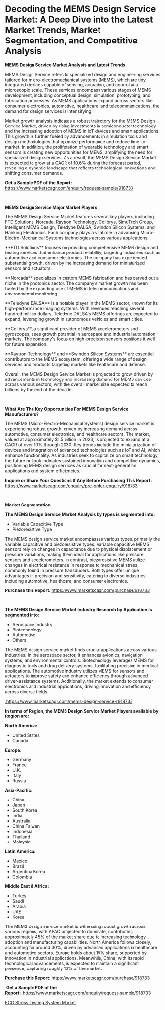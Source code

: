 <p><h1>Decoding the MEMS Design Service Market: A Deep Dive into the Latest Market Trends, Market Segmentation, and Competitive Analysis</h1></p><p><strong>MEMS Design Service Market Analysis and Latest Trends</strong></p>
<p><p>MEMS Design Service refers to specialized design and engineering services tailored for micro-electromechanical systems (MEMS), which are tiny integrated devices capable of sensing, actuation, and control at a microscopic scale. These services encompass various stages of MEMS development, including conceptual design, simulation, prototyping, and fabrication processes. As MEMS applications expand across sectors like consumer electronics, automotive, healthcare, and telecommunications, the demand for design services is intensifying.</p><p>Market growth analysis indicates a robust trajectory for the MEMS Design Service Market, driven by rising investments in semiconductor technology and the increasing adoption of MEMS in IoT devices and smart applications. This growth is further fueled by advancements in simulation tools and design methodologies that optimize performance and reduce time-to-market. In addition, the proliferation of wearable technology and smart sensors is creating new opportunities for MEMS, amplifying the need for specialized design services. As a result, the MEMS Design Service Market is expected to grow at a CAGR of 10.6% during the forecast period, revealing a dynamic landscape that reflects technological innovations and shifting consumer demands.</p></p>
<p><strong>Get a Sample PDF of the Report:&nbsp;</strong> <a href="https://www.marketscagr.com/enquiry/request-sample/918733?utm_campaign=2271&utm_medium=2&utm_source=Github&utm_content=ia&utm_term=07032025&utm_id=mems-design-service">https://www.marketscagr.com/enquiry/request-sample/918733</a></p>
<p>&nbsp;</p>
<p><strong>MEMS Design Service Major Market Players</strong></p>
<p><p>The MEMS Design Service Market features several key players, including FTD Solutions, Norcada, Raytron Technology, Colibrys, SimuTech Group, Intelligent MEMS Design, Teledyne DALSA, Swindon Silicon Systems, and Hanking Electronics. Each company plays a vital role in advancing Micro-Electro-Mechanical Systems technologies across various applications.</p><p>**FTD Solutions** focuses on providing comprehensive MEMS design and testing services that enhance product reliability, targeting industries such as automotive and consumer electronics. The company has experienced substantial growth, driven by the increasing demand for miniaturized sensors and actuators. </p><p>**Norcada** specializes in custom MEMS fabrication and has carved out a niche in the photonics sector. The company’s market growth has been fueled by the expanding use of MEMS in telecommunications and environmental monitoring.</p><p>**Teledyne DALSA** is a notable player in the MEMS sector, known for its high-performance imaging systems. With revenues reaching several hundred million dollars, Teledyne DALSA's MEMS offerings are expected to expand, leveraging growth in autonomous vehicles and smart cities.</p><p>**Colibrys**, a significant provider of MEMS accelerometers and gyroscopes, sees growth potential in aerospace and industrial automation markets. The company's focus on high-precision sensors positions it well for future expansion.</p><p>**Raytron Technology** and **Swindon Silicon Systems** are essential contributors to the MEMS ecosystem, offering a wide range of design services and products targeting markets like healthcare and defense.</p><p>Overall, the MEMS Design Service Market is projected to grow, driven by advancements in technology and increasing demand for MEMS devices across various sectors, with the overall market size expected to reach billions by the end of the decade.</p></p>
<p>&nbsp;</p>
<p><strong>What Are The Key Opportunities For MEMS Design Service Manufacturers?</strong></p>
<p><p>The MEMS (Micro-Electro-Mechanical Systems) design service market is experiencing robust growth, driven by increasing demand across automotive, consumer electronics, and healthcare sectors. The market, valued at approximately $1.5 billion in 2023, is projected to expand at a CAGR of over 10% through 2030. Key trends include the miniaturization of devices and integration of advanced technologies such as IoT and AI, which enhance functionality. As industries seek to capitalize on smart technology, the future outlook indicates sustained innovation and competitive dynamics, positioning MEMS design services as crucial for next-generation applications and system efficiencies.</p></p>
<p><strong>Inquire or Share Your Questions If Any Before Purchasing This Report:</strong> <a href="https://www.marketscagr.com/enquiry/pre-order-enquiry/918733?utm_campaign=2271&utm_medium=2&utm_source=Github&utm_content=ia&utm_term=07032025&utm_id=mems-design-service">https://www.marketscagr.com/enquiry/pre-order-enquiry/918733</a></p>
<p>&nbsp;</p>
<p><strong>Market Segmentation</strong></p>
<p><strong>The MEMS Design Service Market Analysis by types is segmented into:</strong></p>
<p><ul><li>Variable Capacitive Type</li><li>Piezoresistive Type</li></ul></p>
<p><p>The MEMS design service market encompasses various types, primarily the variable capacitive and piezoresistive types. Variable capacitive MEMS sensors rely on changes in capacitance due to physical displacement or pressure variations, making them ideal for applications like pressure sensors and accelerometers. In contrast, piezoresistive MEMS utilize changes in electrical resistance in response to mechanical stress, commonly found in pressure transducers. Both types offer unique advantages in precision and sensitivity, catering to diverse industries including automotive, healthcare, and consumer electronics.</p></p>
<p><strong>Purchase this Report:&nbsp;</strong><a href="https://www.marketscagr.com/purchase/918733?utm_campaign=2271&utm_medium=2&utm_source=Github&utm_content=ia&utm_term=07032025&utm_id=mems-design-service">https://www.marketscagr.com/purchase/918733</a></p>
<p>&nbsp;</p>
<p><strong>The MEMS Design Service Market Industry Research by Application is segmented into:</strong></p>
<p><ul><li>Aerospace Industry</li><li>Biotechnology</li><li>Automotive</li><li>Others</li></ul></p>
<p><p>The MEMS design service market finds crucial applications across various industries. In the aerospace sector, it enhances avionics, navigation systems, and environmental controls. Biotechnology leverages MEMS for diagnostic tools and drug delivery systems, facilitating precision in medical applications. The automotive industry utilizes MEMS for sensors and actuators to improve safety and enhance efficiency through advanced driver-assistance systems. Additionally, the market extends to consumer electronics and industrial applications, driving innovation and efficiency across diverse fields.</p></p>
<p><a href="https://www.marketscagr.com/mems-design-service-r918733?utm_campaign=2271&utm_medium=2&utm_source=Github&utm_content=ia&utm_term=07032025&utm_id=mems-design-service">&nbsp;https://www.marketscagr.com/mems-design-service-r918733</a></p>
<p><strong>In terms of Region, the MEMS Design Service Market Players available by Region are:</strong></p>
<p>
    <p> <strong> North America: </strong>
        <ul>
            <li>United States</li>
            <li>Canada</li>
        </ul>
        </p> 
    <p> <strong> Europe: </strong>
        <ul>
            <li>Germany</li>
            <li>France</li>
            <li>U.K.</li>
            <li>Italy</li>
            <li>Russia</li>
        </ul>
        </p> 
    <p> <strong> Asia-Pacific: </strong>
        <ul>
            <li>China</li>
            <li>Japan</li>
            <li>South Korea</li>
            <li>India</li>
            <li>Australia</li>
            <li>China Taiwan</li>
            <li>Indonesia</li>
            <li>Thailand</li>
            <li>Malaysia</li>
        </ul>
        </p> 
    <p> <strong> Latin America: </strong>
        <ul>
            <li>Mexico</li>
            <li>Brazil</li>
            <li>Argentina Korea</li>
            <li>Colombia</li>
        </ul>
        </p> 
    <p> <strong> Middle East & Africa: </strong>
        <ul>
            <li>Turkey</li>
            <li>Saudi</li>
            <li>Arabia</li>
            <li>UAE</li>
            <li>Korea</li>
        </ul>
    </p>
    </p>
<p><p>The MEMS design service market is witnessing robust growth across various regions, with APAC projected to dominate, contributing approximately 45% of the market share due to increasing technology adoption and manufacturing capabilities. North America follows closely, accounting for around 30%, driven by advanced applications in healthcare and automotive sectors. Europe holds about 15% share, supported by innovation in industrial applications. Meanwhile, China, with its rapid technological advancements, is expected to maintain a significant presence, capturing roughly 10% of the market.</p></p>
<p><strong>Purchase this Report: </strong><a href="https://www.marketscagr.com/purchase/918733?utm_campaign=2271&utm_medium=2&utm_source=Github&utm_content=ia&utm_term=07032025&utm_id=mems-design-service">https://www.marketscagr.com/purchase/918733</a></p>
<p>&nbsp;<strong>Get a Sample PDF of the Report:&nbsp;&nbsp;</strong><a href="https://www.marketscagr.com/enquiry/request-sample/918733?utm_campaign=2271&utm_medium=2&utm_source=Github&utm_content=ia&utm_term=07032025&utm_id=mems-design-service">https://www.marketscagr.com/enquiry/request-sample/918733</a></p>
<p><strong></strong></p>
<p><p><a href="https://github.com/rodinayygacklezi/Market-Research-Report-List-1/blob/main/ecg-stress-testing-system-market.md?utm_campaign=2271&utm_medium=2&utm_source=Github&utm_content=ia&utm_term=07032025&utm_id=mems-design-service">ECG Stress Testing System Market</a></p></p>